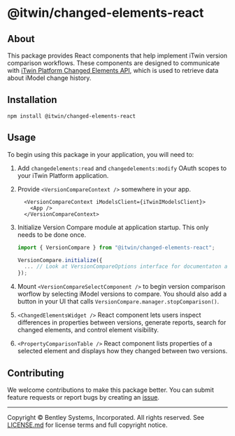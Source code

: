 # @itwin/changed-elements-react

## About

This package provides React components that help implement iTwin version comparison workflows. These components are designed to communicate with [iTwin Platform Changed Elements API](https://developer.bentley.com/apis/changed-elements/), which is used to retrieve data about iModel change history.

## Installation

```shell
npm install @itwin/changed-elements-react
```

## Usage

To begin using this package in your application, you will need to:

1. Add `changedelements:read` and `changedelements:modify` OAuth scopes to your iTwin Platform application.
2. Provide `<VersionCompareContext />` somewhere in your app.

    ```tsx
      <VersionCompareContext iModelsClient={iTwinIModelsClient}>
        <App />
      </VersionCompareContext>
    ```

3. Initialize Version Compare module at application startup. This only needs to be done once.

    ```ts
    import { VersionCompare } from "@itwin/changed-elements-react";

    VersionCompare.initialize({
      ... // Look at VersionCompareOptions interface for documentaton about the options
    });
    ```

4. Mount `<VersionCompareSelectComponent />` to begin version comparison worflow by selecting iModel versions to compare. You should also add a button in your UI that calls `VersionCompare.manager.stopComparison()`.
5. `<ChangedElementsWidget />` React component lets users inspect differences in properties between versions, generate reports, search for changed elements, and control element visibility.
6. `<PropertyComparisonTable />` React component lists properties of a selected element and displays how they changed between two versions.

## Contributing

We welcome contributions to make this package better. You can submit feature requests or report bugs by creating an [issue](https://github.com/iTwin/changed-elements-react/issues).

---

Copyright © Bentley Systems, Incorporated. All rights reserved. See [LICENSE.md](./LICENSE.md) for license terms and full copyright notice.

